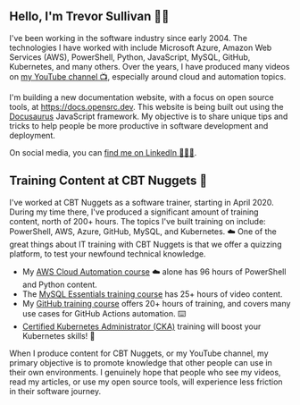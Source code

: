 ## Hello, I'm Trevor Sullivan 👋🏻

I've been working in the software industry since early 2004.
The technologies I have worked with include Microsoft Azure, Amazon Web Services (AWS), PowerShell, Python, JavaScript, MySQL, GitHub, Kubernetes, and many others. 
Over the years, I have produced many videos on [my YouTube channel 📺](https://youtube.com/trevorsullivan), especially around cloud and automation topics.

I'm building a new documentation website, with a focus on open source tools, at https://docs.opensrc.dev.
This website is being built out using the [Docusaurus](https://github.com/facebook/docusaurus) JavaScript framework.
My objective is to share unique tips and tricks to help people be more productive in software development and deployment.

On social media, you can [find me on LinkedIn 👨🏻‍🚀](https://www.linkedin.com/in/trevor-sullivan-310000225/).

## Training Content at CBT Nuggets 🎥

I've worked at CBT Nuggets as a software trainer, starting in April 2020. 
During my time there, I've produced a significant amount of training content, north of 200+ hours.
The topics I've built training on include: PowerShell, AWS, Azure, GitHub, MySQL, and Kubernetes. ☁️
One of the great things about IT training with CBT Nuggets is that we offer a quizzing platform, to test your newfound technical knowledge.

- My [AWS Cloud Automation course](https://www.cbtnuggets.com/it-training/aws/cloud-automation) ☁️ alone has 96 hours of PowerShell and Python content.
- The [MySQL Essentials training course](https://www.cbtnuggets.com/it-training/programming-and-development/my-sql-essentials) has 25+ hours of video content.
- My [GitHub training course](https://www.cbtnuggets.com/it-training/programming-and-development/github) offers 20+ hours of training, and covers many use cases for GitHub Actions automation. ⌨️
- [Certified Kubernetes Administrator (CKA)](https://www.cbtnuggets.com/blog/cbt-nuggets/new-course-certified-kubernetes-administrator-cka) training will boost your Kubernetes skills! 🚢

When I produce content for CBT Nuggets, or my YouTube channel, my primary objective is to promote knowledge that other people can use in their own environments.
I genuinely hope that people who see my videos, read my articles, or use my open source tools, will experience less friction in their software journey.
